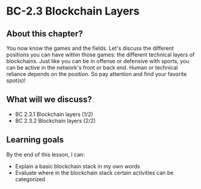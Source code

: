# BC-2.3 Blockchain Layers 

## About this chapter?

You now know the games and the fields. Let's discuss the different positions you can have within those games: the different technical layers of blockchains. Just like you can be in offense or defensive with sports, you can be active in the network's front or back end. Human or technical reliance depends on the position. So pay attention and find your favorite spot(s)! 

## What will we discuss? 
* BC 2.3.1 Blockchain layers (1/2)
* BC 2.3.2 Blockchain layers (2/2)

## Learning goals

By the end of this lesson, I can:
* Explain a basic blockchain stack in my own words
* Evaluate where in the blockchain stack certain activities can be categorized 

